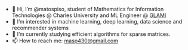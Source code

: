 - 👋 Hi, I’m @matospiso, student of Mathematics for Information Technologies @ Charles University and ML Engineer @ [GLAMI](https://glami.group/)
- 👀 I’m interested in machine learning, deep learning, data science and recommender systems
- 🌱 I’m currently studying efficient algorithms for sparse matrices.
- 📫 How to reach me: masp430@gmail.com

<!---
matospiso/matospiso is a ✨ special ✨ repository because its `README.md` (this file) appears on your GitHub profile.
You can click the Preview link to take a look at your changes.
--->

